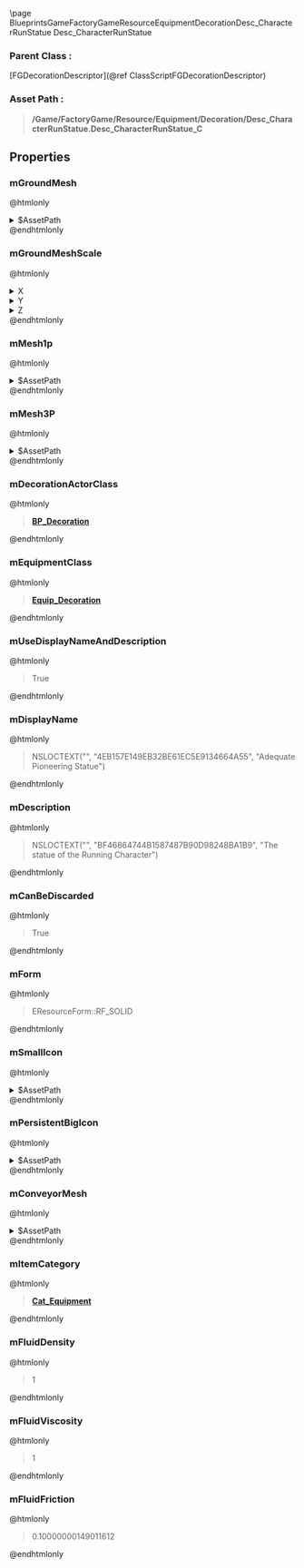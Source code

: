 \page BlueprintsGameFactoryGameResourceEquipmentDecorationDesc_CharacterRunStatue Desc_CharacterRunStatue
### Parent Class :
[FGDecorationDescriptor](@ref ClassScriptFGDecorationDescriptor)
### Asset Path :
<b><blockquote>/Game/FactoryGame/Resource/Equipment/Decoration/Desc_CharacterRunStatue.Desc_CharacterRunStatue_C</blockquote></b>
## Properties

### mGroundMesh
@htmlonly
<details>
 <summary>$AssetPath</summary>
<b><a href="_blueprints_game_factory_game_buildable_building_decor_statues_s_m__character_run__statue.html"><blockquote>SM_CharacterRun_Statue</blockquote></a></b>
</details>
@endhtmlonly

### mGroundMeshScale
@htmlonly
<details>
 <summary>X</summary>
<blockquote>4</blockquote>
</details>
<details>
 <summary>Y</summary>
<blockquote>4</blockquote>
</details>
<details>
 <summary>Z</summary>
<blockquote>4</blockquote>
</details>
@endhtmlonly

### mMesh1p
@htmlonly
<details>
 <summary>$AssetPath</summary>
<b><a href="_blueprints_game_factory_game_buildable_building_decor_statues_s_m__character_run__statue.html"><blockquote>SM_CharacterRun_Statue</blockquote></a></b>
</details>
@endhtmlonly

### mMesh3P
@htmlonly
<details>
 <summary>$AssetPath</summary>
<b><a href="_blueprints_game_factory_game_buildable_building_decor_statues_s_m__character_run__statue.html"><blockquote>SM_CharacterRun_Statue</blockquote></a></b>
</details>
@endhtmlonly

### mDecorationActorClass
@htmlonly
<b><a href="_blueprints_game_factory_game_equipment_decoration_b_p__decoration.html"><blockquote>BP_Decoration</blockquote></a></b>
@endhtmlonly

### mEquipmentClass
@htmlonly
<b><a href="_blueprints_game_factory_game_equipment_decoration_equip__decoration.html"><blockquote>Equip_Decoration</blockquote></a></b>
@endhtmlonly

### mUseDisplayNameAndDescription
@htmlonly
<blockquote>True</blockquote>
@endhtmlonly

### mDisplayName
@htmlonly
<blockquote>NSLOCTEXT("", "4EB157E149EB32BE61EC5E9134664A55", "Adequate Pioneering Statue")</blockquote>
@endhtmlonly

### mDescription
@htmlonly
<blockquote>NSLOCTEXT("", "BF46864744B1587487B90D98248BA1B9", "The statue of the Running Character")</blockquote>
@endhtmlonly

### mCanBeDiscarded
@htmlonly
<blockquote>True</blockquote>
@endhtmlonly

### mForm
@htmlonly
<blockquote>EResourceForm::RF_SOLID</blockquote>
@endhtmlonly

### mSmallIcon
@htmlonly
<details>
 <summary>$AssetPath</summary>
<b><a href="_blueprints_game_factory_game_buildable_building_decor_statues_u_i_award__statue__character__bronze_64.html"><blockquote>Award_Statue_Character_Bronze_64</blockquote></a></b>
</details>
@endhtmlonly

### mPersistentBigIcon
@htmlonly
<details>
 <summary>$AssetPath</summary>
<b><a href="_blueprints_game_factory_game_buildable_building_decor_statues_u_i_award__statue__character__bronze_256.html"><blockquote>Award_Statue_Character_Bronze_256</blockquote></a></b>
</details>
@endhtmlonly

### mConveyorMesh
@htmlonly
<details>
 <summary>$AssetPath</summary>
<b><a href="_blueprints_game_factory_game_buildable_building_decor_statues_s_m__character_run__statue.html"><blockquote>SM_CharacterRun_Statue</blockquote></a></b>
</details>
@endhtmlonly

### mItemCategory
@htmlonly
<b><a href="_blueprints_game_factory_game_resource_item_categories_cat__equipment.html"><blockquote>Cat_Equipment</blockquote></a></b>
@endhtmlonly

### mFluidDensity
@htmlonly
<blockquote>1</blockquote>
@endhtmlonly

### mFluidViscosity
@htmlonly
<blockquote>1</blockquote>
@endhtmlonly

### mFluidFriction
@htmlonly
<blockquote>0.10000000149011612</blockquote>
@endhtmlonly

